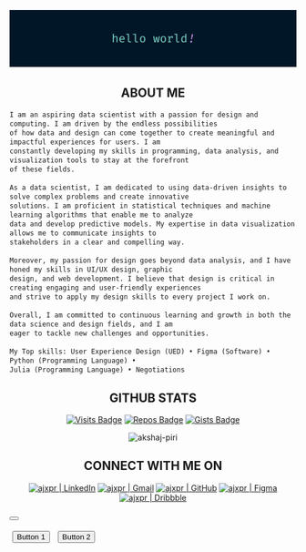 [![](https://raw.githubusercontent.com/ajxpr/ajxpr/master/profile.png)](https://www.akshajpiri.dev)

<h2 align="center">ABOUT ME</h2>

```
I am an aspiring data scientist with a passion for design and computing. I am driven by the endless possibilities 
of how data and design can come together to create meaningful and impactful experiences for users. I am 
constantly developing my skills in programming, data analysis, and visualization tools to stay at the forefront 
of these fields.

As a data scientist, I am dedicated to using data-driven insights to solve complex problems and create innovative 
solutions. I am proficient in statistical techniques and machine learning algorithms that enable me to analyze 
data and develop predictive models. My expertise in data visualization allows me to communicate insights to 
stakeholders in a clear and compelling way.

Moreover, my passion for design goes beyond data analysis, and I have honed my skills in UI/UX design, graphic 
design, and web development. I believe that design is critical in creating engaging and user-friendly experiences 
and strive to apply my design skills to every project I work on.

Overall, I am committed to continuous learning and growth in both the data science and design fields, and I am 
eager to tackle new challenges and opportunities.

My Top skills: User Experience Design (UED) • Figma (Software) • Python (Programming Language) • 
Julia (Programming Language) • Negotiations
```

<h2 align="center">GITHUB STATS</h2>

<span align="center">
  
  [![Visits Badge](https://badges.strrl.dev/visits/ajxpr/ajxpr?style=for-the-badge&color=011627)](#)
  [![Repos Badge](https://badges.strrl.dev/repos/ajxpr?style=for-the-badge&color=011627)](https://github.com/ajxpr?tab=repositories)
  [![Gists Badge](https://badges.strrl.dev/gists/ajxpr?style=for-the-badge&color=011627)](https://gist.github.com/ajxpr)

</span>

<p align="center"><img src="https://github-readme-stats.vercel.app/api?username=ajxpr&show_icons=true&theme=nightowl" alt="akshaj-piri"/></p>

<h2 align="center">CONNECT WITH ME ON</h2>

[Linkedin]: https://www.linkedin.com/in/ajxpr
[Gmail]: mailto:akshaj.piri@gmail.com
[GitHub]: https://github.com/ajxpr
[Figma]: https://www.figma.com/@ajxpr
[Dribbble]: https://dribbble.com/ajxpr

<span align="center">
  
[<img alt="ajxpr | LinkedIn" src="https://img.shields.io/badge/linkedin-%230077B5.svg?style=for-the-badge&logo=linkedin&logoColor=white"/>][Linkedin]
[<img alt="ajxpr | Gmail" src="https://img.shields.io/badge/Gmail-D14836?style=for-the-badge&logo=gmail&logoColor=white"/>][Gmail]
[<img alt="ajxpr | GitHub" src="https://img.shields.io/badge/github-%23121011.svg?style=for-the-badge&logo=github&logoColor=white"/>][Github]
[<img alt="ajxpr | Figma" src="https://img.shields.io/badge/figma-%23F24E1E.svg?style=for-the-badge&logo=figma&logoColor=white"/>][Figma]
[<img alt="ajxpr | Dribbble" src="https://img.shields.io/badge/Dribbble-EA4C89?style=for-the-badge&logo=dribbble&logoColor=white"/>][Dribbble]
  
</span>


<button class="btn1" alt="ajxpr | LinkedIn" src="https://img.shields.io/badge/linkedin-%230077B5.svg?style=for-the-badge&logo=linkedin&logoColor=white"></button>


<button style="margin:5px;">Button 1</button> 
<button style="margin:5px;">Button 2</button>


